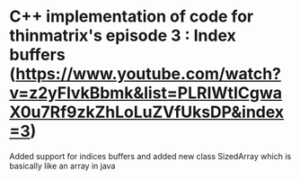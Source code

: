 # C++ implementation of code for thinmatrix's episode 3 : Index buffers (https://www.youtube.com/watch?v=z2yFlvkBbmk&list=PLRIWtICgwaX0u7Rf9zkZhLoLuZVfUksDP&index=3)
Added support for indices buffers and added new class SizedArray which is basically like an array in java
